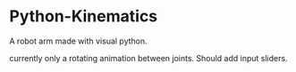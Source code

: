 # Python-Kinematics

A robot arm made with visual python.

currently only a rotating animation between joints.
Should add input sliders.
